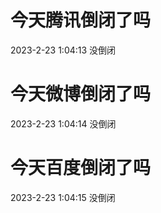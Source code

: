 # 今天腾讯倒闭了吗

2023-2-23 1:04:13 没倒闭

# 今天微博倒闭了吗

2023-2-23 1:04:14 没倒闭

# 今天百度倒闭了吗

2023-2-23 1:04:15 没倒闭

